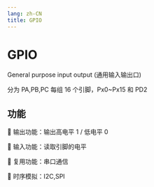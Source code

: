 ```yaml
---
lang: zh-CN
title: GPIO
---
```


# GPIO

General purpose input output (通用输入输出口)

分为 PA,PB,PC 每组 16 个引脚，Px0~Px15 和 PD2

## 功能

:red_circle: 输出功能：输出高电平 1 / 低电平 0

:red_circle: 输入功能：读取引脚的电平

:red_circle: 复用功能：串口通信

:red_circle: 时序模拟：I2C,SPI
